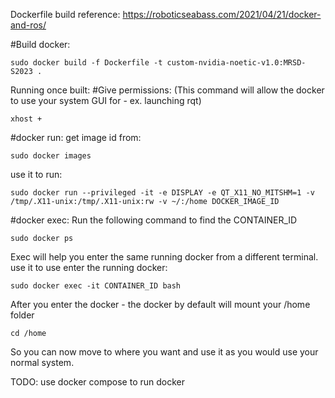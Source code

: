 Dockerfile build reference: 
https://roboticseabass.com/2021/04/21/docker-and-ros/


#Build docker: 
```
sudo docker build -f Dockerfile -t custom-nvidia-noetic-v1.0:MRSD-S2023 .
```
Running once built: 
#Give permissions:
(This command will allow the docker to use your system GUI for - ex. launching rqt)
```
xhost +
```

#docker run:
get image id from:
```
sudo docker images
```

use it to run:
```
sudo docker run --privileged -it -e DISPLAY -e QT_X11_NO_MITSHM=1 -v /tmp/.X11-unix:/tmp/.X11-unix:rw -v ~/:/home DOCKER_IMAGE_ID
```

#docker exec:
Run the following command to find the CONTAINER_ID
```
sudo docker ps 
```

Exec will help you enter the same running docker from a different terminal.
use it to use enter the running docker:
```
sudo docker exec -it CONTAINER_ID bash
```

After you enter the docker - the docker by default will mount your /home folder
```
cd /home
```
So you can now move to where you want and use it as you would use your normal system.

TODO: 
use docker compose to run docker
